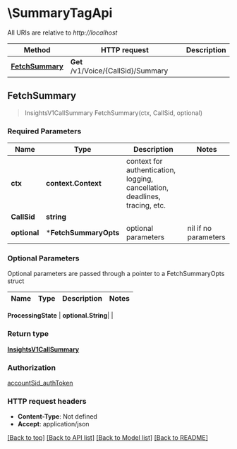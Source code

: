 # \SummaryTagApi

All URIs are relative to *http://localhost*

Method | HTTP request | Description
------------- | ------------- | -------------
[**FetchSummary**](SummaryTagApi.md#FetchSummary) | **Get** /v1/Voice/{CallSid}/Summary | 



## FetchSummary

> InsightsV1CallSummary FetchSummary(ctx, CallSid, optional)



### Required Parameters


Name | Type | Description  | Notes
------------- | ------------- | ------------- | -------------
**ctx** | **context.Context** | context for authentication, logging, cancellation, deadlines, tracing, etc.
**CallSid** | **string**|  | 
 **optional** | ***FetchSummaryOpts** | optional parameters | nil if no parameters

### Optional Parameters

Optional parameters are passed through a pointer to a FetchSummaryOpts struct
 

Name | Type | Description  | Notes
------------- | ------------- | ------------- | -------------

 **ProcessingState** | **optional.String**|  | 

### Return type

[**InsightsV1CallSummary**](insights.v1.call.summary.md)

### Authorization

[accountSid_authToken](../README.md#accountSid_authToken)

### HTTP request headers

- **Content-Type**: Not defined
- **Accept**: application/json

[[Back to top]](#) [[Back to API list]](../README.md#documentation-for-api-endpoints)
[[Back to Model list]](../README.md#documentation-for-models)
[[Back to README]](../README.md)

